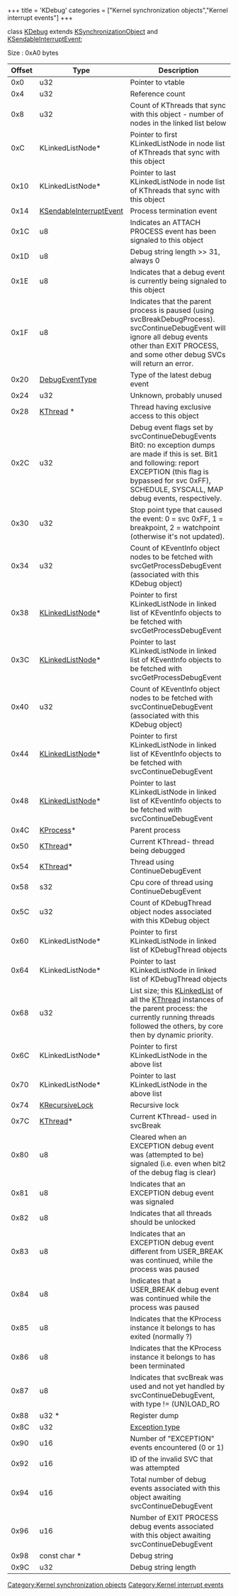 +++
title = 'KDebug'
categories = ["Kernel synchronization objects","Kernel interrupt events"]
+++

class [KDebug](KDebug "wikilink") extends
[KSynchronizationObject](KSynchronizationObject "wikilink") and
[KSendableInterruptEvent](KSendableInterruptEvent "wikilink");

Size : 0xA0 bytes

| Offset | Type                                                          | Description                                                                                                                                                                                                                     |
|--------|---------------------------------------------------------------|---------------------------------------------------------------------------------------------------------------------------------------------------------------------------------------------------------------------------------|
| 0x0    | u32                                                           | Pointer to vtable                                                                                                                                                                                                               |
| 0x4    | u32                                                           | Reference count                                                                                                                                                                                                                 |
| 0x8    | u32                                                           | Count of KThreads that sync with this object - number of nodes in the linked list below                                                                                                                                         |
| 0xC    | KLinkedListNode\*                                             | Pointer to first KLinkedListNode in node list of KThreads that sync with this object                                                                                                                                            |
| 0x10   | KLinkedListNode\*                                             | Pointer to last KLinkedListNode in node list of KThreads that sync with this object                                                                                                                                             |
| 0x14   | [KSendableInterruptEvent](KSendableInterruptEvent "wikilink") | Process termination event                                                                                                                                                                                                       |
| 0x1C   | u8                                                            | Indicates an ATTACH PROCESS event has been signaled to this object                                                                                                                                                              |
| 0x1D   | u8                                                            | Debug string length \>\> 31, always 0                                                                                                                                                                                           |
| 0x1E   | u8                                                            | Indicates that a debug event is currently being signaled to this object                                                                                                                                                         |
| 0x1F   | u8                                                            | Indicates that the parent process is paused (using svcBreakDebugProcess). svcContinueDebugEvent will ignore all debug events other than EXIT PROCESS, and some other debug SVCs will return an error.                           |
| 0x20   | [DebugEventType](SVC "wikilink")                              | Type of the latest debug event                                                                                                                                                                                                  |
| 0x24   | u32                                                           | Unknown, probably unused                                                                                                                                                                                                        |
| 0x28   | [KThread](KThread "wikilink") \*                              | Thread having exclusive access to this object                                                                                                                                                                                   |
| 0x2C   | u32                                                           | Debug event flags set by svcContinueDebugEvents Bit0: no exception dumps are made if this is set. Bit1 and following: report EXCEPTION (this flag is bypassed for svc 0xFF), SCHEDULE, SYSCALL, MAP debug events, respectively. |
| 0x30   | u32                                                           | Stop point type that caused the event: 0 = svc 0xFF, 1 = breakpoint, 2 = watchpoint (otherwise it's not updated).                                                                                                               |
| 0x34   | u32                                                           | Count of KEventInfo object nodes to be fetched with svcGetProcessDebugEvent (associated with this KDebug object)                                                                                                                |
| 0x38   | [KLinkedListNode](KLinkedListNode "wikilink")\*               | Pointer to first KLinkedListNode in linked list of KEventInfo objects to be fetched with svcGetProcessDebugEvent                                                                                                                |
| 0x3C   | [KLinkedListNode](KLinkedListNode "wikilink")\*               | Pointer to last KLinkedListNode in linked list of KEventInfo objects to be fetched with svcGetProcessDebugEvent                                                                                                                 |
| 0x40   | u32                                                           | Count of KEventInfo object nodes to be fetched with svcContinueDebugEvent (associated with this KDebug object)                                                                                                                  |
| 0x44   | [KLinkedListNode](KLinkedListNode "wikilink")\*               | Pointer to first KLinkedListNode in linked list of KEventInfo objects to be fetched with svcContinueDebugEvent                                                                                                                  |
| 0x48   | [KLinkedListNode](KLinkedListNode "wikilink")\*               | Pointer to last KLinkedListNode in linked list of KEventInfo objects to be fetched with svcContinueDebugEvent                                                                                                                   |
| 0x4C   | [KProcess](KProcess "wikilink")\*                             | Parent process                                                                                                                                                                                                                  |
| 0x50   | [KThread](KThread "wikilink")\*                               | Current KThread- thread being debugged                                                                                                                                                                                          |
| 0x54   | [KThread](KThread "wikilink")\*                               | Thread using ContinueDebugEvent                                                                                                                                                                                                 |
| 0x58   | s32                                                           | Cpu core of thread using ContinueDebugEvent                                                                                                                                                                                     |
| 0x5C   | u32                                                           | Count of KDebugThread object nodes associated with this KDebug object                                                                                                                                                           |
| 0x60   | KLinkedListNode\*                                             | Pointer to first KLinkedListNode in linked list of KDebugThread objects                                                                                                                                                         |
| 0x64   | KLinkedListNode\*                                             | Pointer to last KLinkedListNode in linked list of KDebugThread objects                                                                                                                                                          |
| 0x68   | u32                                                           | List size; this [KLinkedList](KLinkedList "wikilink") of all the [KThread](KThread "wikilink") instances of the parent process: the currently running threads followed the others, by core then by dynamic priority.            |
| 0x6C   | KLinkedListNode\*                                             | Pointer to first KLinkedListNode in the above list                                                                                                                                                                              |
| 0x70   | KLinkedListNode\*                                             | Pointer to last KLinkedListNode in the above list                                                                                                                                                                               |
| 0x74   | [KRecursiveLock](KRecursiveLock "wikilink")                   | Recursive lock                                                                                                                                                                                                                  |
| 0x7C   | [KThread](KThread "wikilink")\*                               | Current KThread- used in svcBreak                                                                                                                                                                                               |
| 0x80   | u8                                                            | Cleared when an EXCEPTION debug event was (attempted to be) signaled (i.e. even when bit2 of the debug flag is clear)                                                                                                           |
| 0x81   | u8                                                            | Indicates that an EXCEPTION debug event was signaled                                                                                                                                                                            |
| 0x82   | u8                                                            | Indicates that all threads should be unlocked                                                                                                                                                                                   |
| 0x83   | u8                                                            | Indicates that an EXCEPTION debug event different from USER_BREAK was continued, while the process was paused                                                                                                                   |
| 0x84   | u8                                                            | Indicates that a USER_BREAK debug event was continued while the process was paused                                                                                                                                              |
| 0x85   | u8                                                            | Indicates that the KProcess instance it belongs to has exited (normally ?)                                                                                                                                                      |
| 0x86   | u8                                                            | Indicates that the KProcess instance it belongs to has been terminated                                                                                                                                                          |
| 0x87   | u8                                                            | Indicates that svcBreak was used and not yet handled by svcContinueDebugEvent, with type != (UN)LOAD_RO                                                                                                                         |
| 0x88   | u32 \*                                                        | Register dump                                                                                                                                                                                                                   |
| 0x8C   | u32                                                           | [Exception type](SVC#EXCEPTION_event "wikilink")                                                                                                                                                                                |
| 0x90   | u16                                                           | Number of "EXCEPTION" events encountered (0 or 1)                                                                                                                                                                               |
| 0x92   | u16                                                           | ID of the invalid SVC that was attempted                                                                                                                                                                                        |
| 0x94   | u16                                                           | Total number of debug events associated with this object awaiting svcContinueDebugEvent                                                                                                                                         |
| 0x96   | u16                                                           | Number of EXIT PROCESS debug events associated with this object awaiting svcContinueDebugEvent                                                                                                                                  |
| 0x98   | const char \*                                                 | Debug string                                                                                                                                                                                                                    |
| 0x9C   | u32                                                           | Debug string length                                                                                                                                                                                                             |

[Category:Kernel synchronization
objects](Category:Kernel_synchronization_objects "wikilink")
[Category:Kernel interrupt
events](Category:Kernel_interrupt_events "wikilink")
